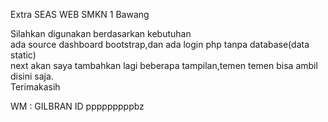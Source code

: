 Extra SEAS WEB SMKN 1 Bawang

Silahkan digunakan berdasarkan kebutuhan
<br>
ada source dashboard bootstrap,dan ada login php tanpa database(data static)<br>
next akan saya tambahkan lagi beberapa tampilan,temen temen bisa ambil disini saja.<br>
Terimakasih


WM : GILBRAN ID
pppppppppbz
